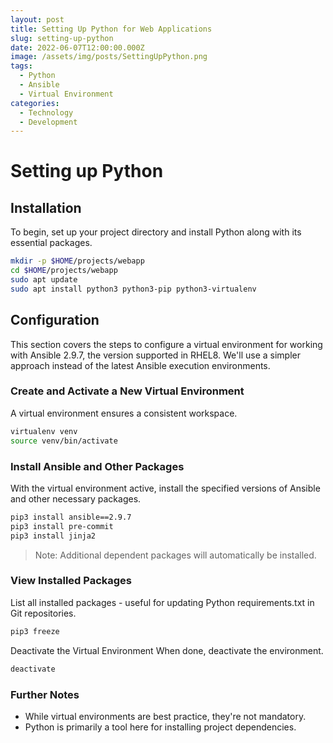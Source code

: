 ```yaml
---
layout: post
title: Setting Up Python for Web Applications
slug: setting-up-python
date: 2022-06-07T12:00:00.000Z
image: /assets/img/posts/SettingUpPython.png
tags:
  - Python
  - Ansible
  - Virtual Environment
categories:
  - Technology
  - Development
---
```


# Setting up Python

## Installation

To begin, set up your project directory and install Python along with its essential packages.

```bash
mkdir -p $HOME/projects/webapp
cd $HOME/projects/webapp
sudo apt update
sudo apt install python3 python3-pip python3-virtualenv
```

## Configuration

This section covers the steps to configure a virtual environment for working with Ansible 2.9.7, the version supported in RHEL8. We'll use a simpler approach instead of the latest Ansible execution environments.

### Create and Activate a New Virtual Environment

A virtual environment ensures a consistent workspace.

```bash
virtualenv venv
source venv/bin/activate
```

### Install Ansible and Other Packages

With the virtual environment active, install the specified versions of Ansible and other necessary packages.

```bash
pip3 install ansible==2.9.7
pip3 install pre-commit
pip3 install jinja2
```

> Note: Additional dependent packages will automatically be installed.

### View Installed Packages

List all installed packages - useful for updating Python requirements.txt in Git repositories.

```bash
pip3 freeze
```

Deactivate the Virtual Environment
When done, deactivate the environment.

```bash
deactivate
```

### Further Notes

* While virtual environments are best practice, they're not mandatory.
* Python is primarily a tool here for installing project dependencies.